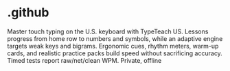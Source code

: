 # .github
Master touch typing on the U.S. keyboard with TypeTeach US. Lessons progress from home row to numbers and symbols, while an adaptive engine targets weak keys and bigrams. Ergonomic cues, rhythm meters, warm-up cards, and realistic practice packs build speed without sacrificing accuracy. Timed tests report raw/net/clean WPM. Private, offline
